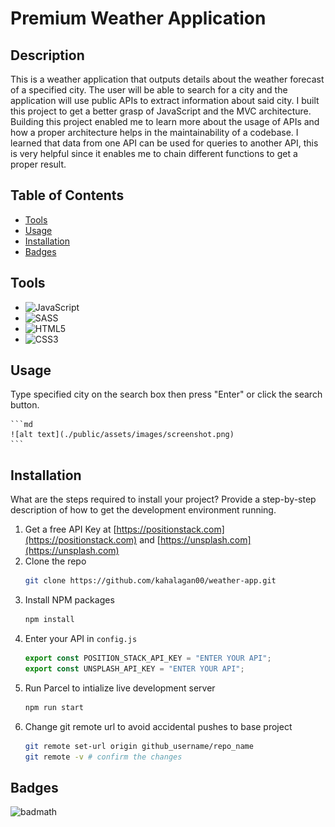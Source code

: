 # Premium Weather Application

## Description

This is a weather application that outputs details about the weather forecast of a specified city. The user will be able to search for a city and the application will use public APIs to extract information about said city. I built this project to get a better grasp of JavaScript and the MVC architecture. Building this project enabled me to learn more about the usage of APIs and how a proper architecture helps in the maintainability of a codebase. I learned that data from one API can be used for queries to another API, this is very helpful since it enables me to chain different functions to get a proper result.

## Table of Contents

- [Tools](#tools)
- [Usage](#usage)
- [Installation](#installation)
- [Badges](#badges)

## Tools

- <img alt="JavaScript" src="https://img.shields.io/badge/JavaScript-%232B2728?style=for-the-badge&logo=javascript&logoColor=%23FFFF00">
- <img alt="SASS" src="https://img.shields.io/badge/sass-%23eee?style=for-the-badge&logo=sass">
- <img alt="HTML5" src="https://img.shields.io/badge/HTML5-%23fce5cd?style=for-the-badge&logo=html5&logoColor=%23E34F26">
- <img alt="CSS3" src="https://img.shields.io/badge/CSS3-%23e7f7fa?style=for-the-badge&logo=css3&logoColor=%231572B6">

## Usage

Type specified city on the search box then press "Enter" or click the search button.

    ```md
    ![alt text](./public/assets/images/screenshot.png)
    ```

## Installation

What are the steps required to install your project? Provide a step-by-step description of how to get the development environment running.

1. Get a free API Key at [https://positionstack.com](https://positionstack.com) and [https://unsplash.com](https://unsplash.com)
2. Clone the repo
   ```sh
   git clone https://github.com/kahalagan00/weather-app.git
   ```
3. Install NPM packages
   ```sh
   npm install
   ```
4. Enter your API in `config.js`
   ```js
   export const POSITION_STACK_API_KEY = "ENTER YOUR API";
   export const UNSPLASH_API_KEY = "ENTER YOUR API";
   ```
5. Run Parcel to intialize live development server
   ```sh
   npm run start
   ```
6. Change git remote url to avoid accidental pushes to base project
   ```sh
   git remote set-url origin github_username/repo_name
   git remote -v # confirm the changes
   ```

## Badges

![badmath](https://img.shields.io/github/languages/top/lernantino/badmath)
